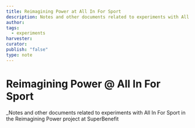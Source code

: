 ```yaml
---
title: Reimagining Power at All In For Sport
description: Notes and other documents related to experiments with All In For Sport in the Reimagining Power project at SuperBenefit
author:
tags:
  - experiments
harvester:
curator:
publish: "false"
type: note
---
```

# Reimagining Power @ All In For Sport

_Notes and other documents related to experiments with All In For Sport in the Reimagining Power project at SuperBenefit

